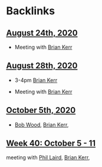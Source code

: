 
# Backlinks
## [August 24th, 2020](<August 24th, 2020.md>)
- Meeting with [Brian Kerr](<Brian Kerr.md>)

## [August 28th, 2020](<August 28th, 2020.md>)
- 3-4pm [Brian Kerr](<Brian Kerr.md>)

- Meeting with [Brian Kerr](<Brian Kerr.md>)

## [October 5th, 2020](<October 5th, 2020.md>)
- [Bob Wood](<Bob Wood.md>), [Brian Kerr](<Brian Kerr.md>),

## [Week 40: October 5 - 11](<Week 40: October 5 - 11.md>)
meeting with [Phil Laird](<Phil Laird.md>), [Brian Kerr](<Brian Kerr.md>),

